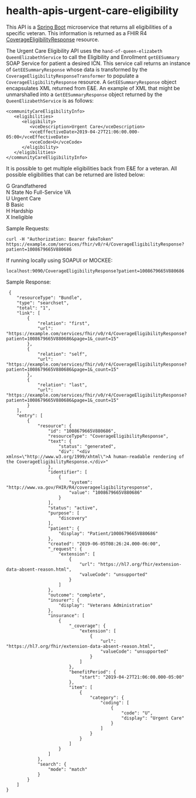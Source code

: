 # health-apis-urgent-care-eligibility

This API is a [Spring Boot](https://spring.io/projects/spring-boot) microservice that returns all eligibilities of a specific veteran.  This information is returned as a FHIR R4 [CoverageEligibilityResponse](https://www.hl7.org/fhir/r4/coverageeligibilityresponse.html) resource.

The Urgent Care Eligibility API uses the `hand-of-queen-elizabeth QueenElizabethService` to call the Eligibility and Enrollment `getEESummary` SOAP Service for patient a desired ICN.  This service call returns an instance of `GetEESummaryResponse` whose data is transformed by the `CoverageEligibilityResponseTransformer` to populate a `CoverageEligibilityResponse` resource.  A `GetEESummaryResponse` object encapsulates XML returned from E&E.  An example of XML that might be unmarshalled into a `GetEESummaryResponse` object returned by the `QueenElizabethService` is as follows:

```
<communityCareEligibilityInfo>
   <eligibilities>
      <eligibility>
         <vceDescription>Urgent Care</vceDescription>
         <vceEffectiveDate>2019-04-27T21:06:00.000-05:00</vceEffectiveDate>
         <vceCode>U</vceCode>
      </eligibility>
   </eligibilities>
</communityCareEligibilityInfo>
```



It is possible to get multiple eligibilities back from E&E for a veteran.  All possible eligibilities that can be returned are listed below:

G	Grandfathered  
N	State No Full-Service VA  
U	Urgent Care  
B	Basic  
H	Hardship  
X	Ineligible  



Sample Requests:

```
curl -H "Authorization: Bearer fakeToken" https://example.com/services/fhir/v0/r4/CoverageEligibilityResponse?patient=1008679665V880686
```

If running locally using SOAPUI or MOCKEE:
```
localhost:9090/CoverageEligibilityResponse?patient=1008679665V880686
```


Sample Response:

```
 {
    "resourceType": "Bundle",
    "type": "searchset",
    "total": "1",
    "link": [
        {
            "relation": "first",
            "url": "https://example.com/services/fhir/v0/r4/CoverageEligibilityResponse?patient=1008679665V880686&page=1&_count=15"
        },
        {
            "relation": "self",
            "url": "https://example.com/services/fhir/v0/r4/CoverageEligibilityResponse?patient=1008679665V880686&page=1&_count=15"
        },
        {
            "relation": "last",
            "url": "https://example.com/services/fhir/v0/r4/CoverageEligibilityResponse?patient=1008679665V880686&page=1&_count=15"
        }
    ],
    "entry": [
        {
            "resource": {
                "id": "1008679665V880686",
                "resourceType": "CoverageEligibilityResponse",
                "text": {
                    "status": "generated",
                    "div": "<div xmlns=\"http://www.w3.org/1999/xhtml\">A human-readable rendering of the CoverageEligibilityResponse.</div>"
                },
                "identifier": [
                    {
                        "system": "http://www.va.gov/FHIR/R4/coverageeligibilityresponse",
                        "value": "1008679665V880686"
                    }
                ],
                "status": "active",
                "purpose": [
                    "discovery"
                ],
                "patient": {
                    "display": "Patient/1008679665V880686"
                },
                "created": "2019-06-05T08:26:24.000-06:00",
                "_request": {
                    "extension": [
                        {
                            "url": "https://hl7.org/fhir/extension-data-absent-reason.html",
                            "valueCode": "unsupported"
                        }
                    ]
                },
                "outcome": "complete",
                "insurer": {
                    "display": "Veterans Administration"
                },
                "insurance": [
                    {
                        "_coverage": {
                            "extension": [
                                {
                                    "url": "https://hl7.org/fhir/extension-data-absent-reason.html",
                                    "valueCode": "unsupported"
                                }
                            ]
                        },
                        "benefitPeriod": {
                            "start": "2019-04-27T21:06:00.000-05:00"
                        },
                        "item": [
                            {
                                "category": {
                                    "coding": [
                                        {
                                            "code": "U",
                                            "display": "Urgent Care"
                                        }
                                    ]
                                }
                            }
                        ]
                    }
                ]
            },
            "search": {
                "mode": "match"
            }
        }
    ]
}

```

